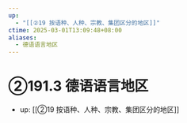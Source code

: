 ```yaml
---
up:
  - "[[②19 按语种、人种、宗教、集团区分的地区]]"
ctime: 2025-03-01T13:09:48+08:00
aliases:
  - 德语语言地区
---
```


# ②191.3 德语语言地区

- up: [[②19 按语种、人种、宗教、集团区分的地区]]
